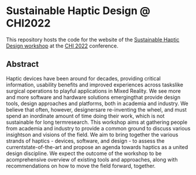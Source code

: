 # Sustainable Haptic Design @ CHI2022

This repository hosts the code for the website of the [Sustainable Haptic Design workshop](https://tactilevision.github.io/chi2022-sustainablehapticdesign/) at the [CHI 2022](https://chi2022.acm.org/) conference.


## Abstract

Haptic devices have been around for decades, providing critical information, usability benefits and improved experiences across taskslike surgical operations to playful applications in Mixed Reality. We see more and more software and hardware solutions emergingthat provide design tools, design approaches and platforms, both in academia and industry. We believe that often, however, designersare re-inventing the wheel, and must spend an inordinate amount of time doing their work, which is not sustainable for long termresearch. This workshop aims at gathering people from academia and industry to provide a common ground to discuss various insightson and visions of the field. We aim to bring together the various strands of haptics - devices, software, and design - to assess the currentstate-of-the-art and propose an agenda towards haptics as a united design discipline. We expect the outcome of the workshop to be acomprehensive overview of existing tools and approaches, along with recommendations on how to move the field forward, together.
